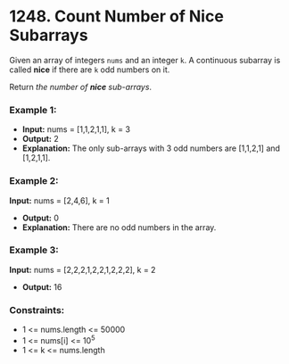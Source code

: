 # 1248. Count Number of Nice Subarrays

Given an array of integers `nums` and an integer `k`. A continuous subarray is called **nice** if there are `k` odd numbers on it.

Return *the number of **nice** sub-arrays*.

### Example 1:
- **Input:** nums = [1,1,2,1,1], k = 3
- **Output:** 2
- **Explanation:** The only sub-arrays with 3 odd numbers are [1,1,2,1] and [1,2,1,1].

### Example 2:
**Input:** nums = [2,4,6], k = 1
- **Output:** 0
- **Explanation:** There are no odd numbers in the array.

### Example 3:
**Input:** nums = [2,2,2,1,2,2,1,2,2,2], k = 2
- **Output:** 16
 

### Constraints:
- 1 <= nums.length <= 50000
- 1 <= nums[i] <= 10<sup>5</sup>
- 1 <= k <= nums.length
